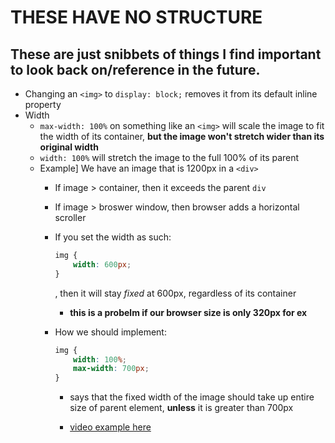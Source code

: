# **THESE HAVE NO STRUCTURE**

## These are just snibbets of things I find important to look back on/reference in the future.

* Changing an `<img>` to `display: block;` removes it from its default inline property
* Width
    - `max-width: 100%` on something like an `<img>` will scale the image to fit the width of its container, **but the image won't stretch wider than its original width**
    - `width: 100%` will stretch the image to the full 100% of its parent
    - Example] We have an image that is 1200px in a `<div>`
        * If image > container, then it exceeds the parent `div`
        * If image > broswer window, then browser adds a horizontal scroller
        * If you set the width as such:

            ```css
            img {
                width: 600px;
            }
            ```

            , then it will stay *fixed* at 600px, regardless of its container
            - **this is a probelm if our browser size is only 320px for ex**

        * How we should implement:
            ```css
            img {
                width: 100%;
                max-width: 700px;
            }
            ```

            * says that the fixed width of the image should take up entire size of parent element, **unless** it is greater than 700px

            * [video example here](https://youtu.be/2dha0BosQ6E?t=341)

